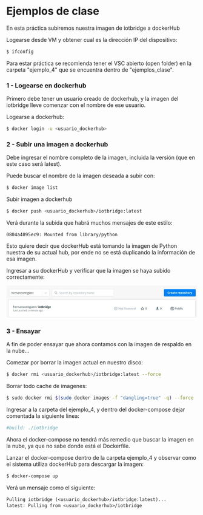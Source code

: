 # Ejemplos de clase

En esta práctica subiremos nuestra imagen de iotbridge a dockerHub

Logearse desde VM y obtener cual es la dirección IP del dispositivo:
```sh
$ ifconfig
```

Para estar práctica se recomienda tener el VSC abierto (open folder) en la carpeta "ejemplo_4" que se encuentra dentro de "ejemplos_clase".

### 1 - Logearse en dockerhub
Primero debe tener un usuario creado de dockerhub, y la imagen del iotbridge lleve comenzar con el nombre de ese usuario.

Logearse a dockerhub:
```sh
$ docker login -u <usuario_dockerhub>
```

### 2 - Subir una imagen a dockerhub
Debe ingresar el nombre completo de la imagen, incluida la versión (que en este caso será latest).

Puede buscar el nombre de la imagen deseada a subir con:
```sh
$ docker image list
```

Subir imagen a dockerhub
```sh
$ docker push <usuario_dockerhub>/iotbridge:latest
```

Verá durante la subida que habrá muchos mensajes de este estilo:
```
0804a4895ec9: Mounted from library/python
```
Esto quiere decir que dockerHub está tomando la imagen de Python nuestra de su actual hub, por ende no se está duplicando la información de esa imagen.

Ingresar a su dockerHub y verificar que la imagen se haya subido correctamente:

![dockerhub_iotbridge](dockerhub_iotbridge.jpg)


### 3 - Ensayar
A fin de poder ensayar que ahora contamos con la imagen de respaldo en la nube...

Comezar por borrar la imagen actual en nuestro disco:
```sh
$ docker rmi <usuario_dockerhub>/iotbridge:latest --force
```

Borrar todo cache de imagenes:
```sh
$ sudo docker rmi $(sudo docker images -f "dangling=true" -q) --force
```

Ingresar a la carpeta del ejemplo_4, y dentro del docker-compose dejar comentada la siguiente linea:
```dockerfile
#build: ./iotbridge
```

Ahora el docker-compose no tendrá más remedio que buscar la imagen en la nube, ya que no sabe donde está el Dockerfile.

Lanzar el docker-compose dentro de la carpeta ejemplo_4 y observar como el sistema utiliza dockerHub para descargar la imagen:
```sh
$ docker-compose up
```

Verá un mensaje como el siguiente:
```
Pulling iotbridge (<usuario_dockerhub>/iotbridge:latest)...
latest: Pulling from <usuario_dockerhub>/iotbridge
```
